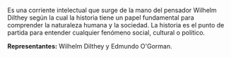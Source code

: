 Es una corriente intelectual que surge de la mano del pensador Wilhelm Dilthey según la cual la historia tiene un papel fundamental para comprender la naturaleza humana y la sociedad. La historia es el punto de partida para entender cualquier fenómeno social, cultural o político.

**Representantes:** Wilhelm Dilthey y Edmundo O'Gorman.
